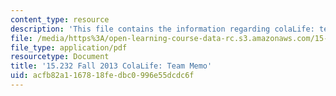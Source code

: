 ```yaml
---
content_type: resource
description: 'This file contains the information regarding colaLife: team memo.'
file: /media/https%3A/open-learning-course-data-rc.s3.amazonaws.com/15-232-business-model-innovation-global-health-in-frontier-markets-fall-2013/acfb82a1167818fedbc0996e55dcdc6f_MIT15_232F13_t2_memo.pdf
file_type: application/pdf
resourcetype: Document
title: '15.232 Fall 2013 ColaLife: Team Memo'
uid: acfb82a1-1678-18fe-dbc0-996e55dcdc6f
---
```


